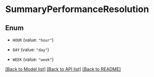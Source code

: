 # SummaryPerformanceResolution

## Enum


* `HOUR` (value: `"hour"`)

* `DAY` (value: `"day"`)

* `WEEK` (value: `"week"`)


[[Back to Model list]](../README.md#documentation-for-models) [[Back to API list]](../README.md#documentation-for-api-endpoints) [[Back to README]](../README.md)


